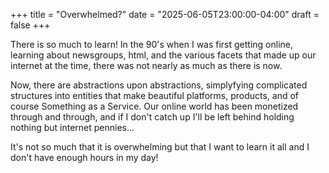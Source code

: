 +++
title = "Overwhelmed?"
date  = "2025-06-05T23:00:00-04:00"
draft = false
+++

There is so much to learn!  In the 90's when I was first getting online, learning about newsgroups, html, and the various facets that made up our internet at the time, there was not nearly as much as there is now.

Now, there are abstractions upon abstractions, simplyfying complicated structures into entities that make beautiful platforms, products, and of course Something as a Service.  Our online world has been monetized through and through, and if I don't catch up I'll be left behind holding nothing but internet pennies...

It's not so much that it is overwhelming but that I want to learn it all and I don't have enough hours in my day!
